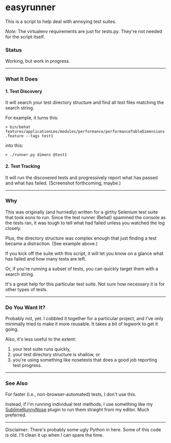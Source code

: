 easyrunner
==========

This is a script to help deal with annoying test suites.

*Note:* The virtualenv requirements are just for tests.py. They're not needed for the script itself.

### Status
Working, but work in progress.

---

### What It Does

#### 1. Test Discovery

It will search your test directory structure and find all test files matching the search string.

For example, it turns this:

`> bin/behat features/applicationLms/modules/performance/performanceTableDimensions.feature --tags test1`

into this:

`> ./runner.py dimens @test1`

#### 2. Test Tracking

It will run the discovered tests and progressively report what has passed and what has failed. (Screenshot forthcoming, maybe.)

---

### Why
This was originally (and hurriedly) written for a girthy Selenium test suite that took eons to run. Since the test runner (Behat) spammed the console as the tests ran, it was tough to tell what had failed unless you watched the log closely.

Plus, the directory structure was complex enough that just finding a test became a distraction. (See example above.)

If you kick off the suite with this script, it will let you know on a glance what has failed and how many tests are left.

Or, if you're running a subset of tests, you can quickly target them with a search string.

It's a great help for this particular test suite. Not sure how necessary it is for other types of tests.

---

### Do You Want It?
Probably not, yet. I cobbled it together for a particular project, and I've only minimally tried to make it more reusable. It takes a bit of legwork to get it going.

Also, it's less useful to the extent:

1. your test suite runs quickly,
2. your test directory structure is shallow, or
2. you're using something like nosetests that does a good job reporting test progress.

---

### See Also

For faster (i.e., non-browser-automated) tests, I don't use this.

Instead, if I'm running individual test methods, I use something like my [SublimeRunnyNose](https://github.com/harveyr/SublimeRunnyNose) plugin to run them straight from my editor. Much preferred.

---

Disclaimer: There's probably some ugly Python in here. Some of this code is old. I'll clean it up when I can spare the time.
